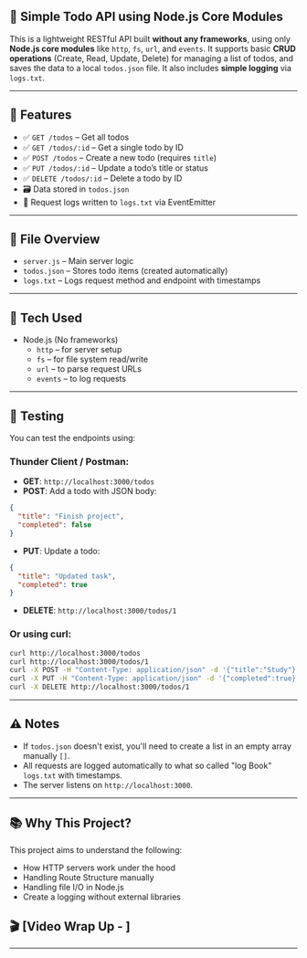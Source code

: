 ## 📘 Simple Todo API using Node.js Core Modules

This is a lightweight RESTful API built **without any frameworks**, using only **Node.js core modules** like `http`, `fs`, `url`, and `events`.
It supports basic **CRUD operations** (Create, Read, Update, Delete) for managing a list of todos, and saves the data to a local `todos.json` file. 
It also includes **simple logging** via `logs.txt`.

---
## 🚀 Features
- ✅ `GET /todos` – Get all todos  
- ✅ `GET /todos/:id` – Get a single todo by ID  
- ✅ `POST /todos` – Create a new todo (requires `title`)  
- ✅ `PUT /todos/:id` – Update a todo’s title or status  
- ✅ `DELETE /todos/:id` – Delete a todo by ID  
- 🗃️ Data stored in `todos.json`  
- 📄 Request logs written to `logs.txt` via EventEmitter
---

## 📁 File Overview
- `server.js` – Main server logic  
- `todos.json` – Stores todo items (created automatically)  
- `logs.txt` – Logs request method and endpoint with timestamps  
---

## 🔧 Tech Used
- Node.js (No frameworks)
  - `http` – for server setup
  - `fs` – for file system read/write
  - `url` – to parse request URLs
  - `events` – to log requests
---

## 🧪 Testing
You can test the endpoints using:

### Thunder Client / Postman:

- **GET**: `http://localhost:3000/todos`
- **POST**: Add a todo with JSON body:
```json
{
  "title": "Finish project",
  "completed": false
}
```
- **PUT**: Update a todo:
```json
{
  "title": "Updated task",
  "completed": true
}
```
- **DELETE**: `http://localhost:3000/todos/1`

### Or using curl:
```bash
curl http://localhost:3000/todos
curl http://localhost:3000/todos/1
curl -X POST -H "Content-Type: application/json" -d '{"title":"Study"}' http://localhost:3000/todos
curl -X PUT -H "Content-Type: application/json" -d '{"completed":true}' http://localhost:3000/todos/1
curl -X DELETE http://localhost:3000/todos/1
```
---

## ⚠️ Notes

- If `todos.json` doesn't exist, you'll need to create a list in an empty array manually `[]`.
- All requests are logged automatically to what so called "log Book" `logs.txt` with timestamps.
- The server listens on `http://localhost:3000`.
  
---

## 📚 Why This Project?

This project aims to understand the following:
- How HTTP servers work under the hood
- Handling Route Structure manually
- Handling file I/O in Node.js
- Create a logging without external libraries

## 🎬 [Video Wrap Up - ]
---
